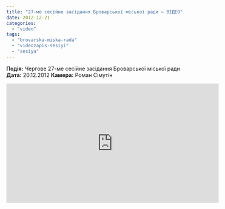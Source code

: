 ```yaml
---
title: "27-ме сесійне засідання Броварської міської ради – ВІДЕО"
date: 2012-12-21
categories: 
  - "video"
tags: 
  - "brovarska-miska-rada"
  - "videozapis-sesiyi"
  - "sesiya"
---
```


**Подія:** Чергове 27-ме сесійне засідання Броварської міської ради **Дата:** 20.12.2012 **Камера:** Роман Сімутін

<iframe width="560" height="315" src="http://www.youtube.com/embed/ddQ4dxWdopQ" frameborder="0" allowfullscreen></iframe>
